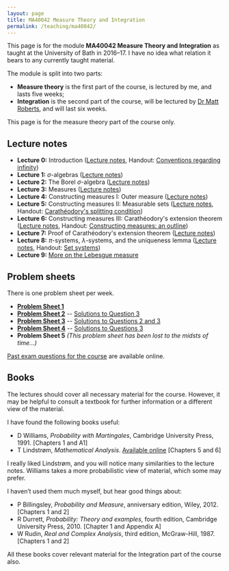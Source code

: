 ```yaml
---
layout: page
title: MA40042 Measure Theory and Integration
permalink: /teaching/ma40042/
---
```


This page is for the module **MA40042 Measure Theory and Integration** as taught at the University of Bath in 2016–17. I have no idea what relation it bears to any currently taught material.

The module is split into two parts:

*   **Measure theory** is the first part of the course, is lectured by me, and lasts five weeks;
*   **Integration** is the second part of the course, will be lectured by [Dr Matt Roberts](http://people.bath.ac.uk/mir20/), and will last six weeks.

This page is for the measure theory part of the course only.

## Lecture notes

*   **Lecture 0:** Introduction ([Lecture notes](../assets/pdf/ma40042-notes-00.pdf), Handout: [Conventions regarding infinity](../assets/pdf/ma40042-handout-00b.pdf))
*   **Lecture 1:** _σ_\-algebras ([Lecture notes](../assets/pdf/ma40042-notes-01.pdf))
*   **Lecture 2:** The Borel _σ_\-algebra ([Lecture notes](../assets/pdf/ma40042-notes-02.pdf))
*   **Lecture 3:** Measures ([Lecture notes](../assets/pdf/ma40042-notes-03.pdf))
*   **Lecture 4:** Constructing measures I: Outer measure ([Lecture notes](../assets/pdf/ma40042-notes-04.pdf))
*   **Lecture 5:** Constructing measures II: Measurable sets ([Lecture notes](../assets/pdf/ma40042-notes-05.pdf), Handout: [Carathéodory's splitting condition](../assets/pdf/ma40042-handout-05.pdf))
*   **Lecture 6:** Constructing measures III: Carathéodory's extension theorem ([Lecture notes](../assets/pdf/ma40042-notes-06.pdf), Handout: [Constructing measures: an outline](../assets/pdf/ma40042-handout-06.pdf))
*   **Lecture 7:** Proof of Carathéodory's extension theorem ([Lecture notes](../assets/pdf/ma40042-notes-07.pdf))
*   **Lecture 8:** _π_\-systems, _λ_\-systems, and the uniqueness lemma ([Lecture notes](../assets/pdf/ma40042-notes-08.pdf), Handout: [Set systems](../assets/pdf/ma40042-handout-08.pdf))
*   **Lecture 9:** [More on the Lebesgue measure](../assets/pdf/ma40042-notes-09.pdf)

## Problem sheets

There is one problem sheet per week.

*   **[Problem Sheet 1](ma40042-prob-1.pdf)** 
*   **[Problem Sheet 2](ma40042-prob-2.pdf)** -- [Solutions to Question 3](ma40042-sols-2.pdf)
*   **[Problem Sheet 3](ma40042-prob-3.pdf)** -- [Solutions to Questions 2 and 3](ma40042-sols-3.pdf)
*   **[Problem Sheet 4](ma40042-prob-4.pdf)** -- [Solutions to Questions 3](ma40042-sols-4.pdf)
*   **Problem Sheet 5** *(This problem sheet has been lost to the midsts of time...)*

[Past exam questions for the course](http://www.bath.ac.uk/library/exampapers/?code=MA40042) are available online.

## Books

The lectures should cover all necessary material for the course. However, it may be helpful to consult a textbook for further information or a different view of the material.

I have found the following books useful:

*   D Williams, _Probability with Martingales_, Cambridge University Press, 1991. \[Chapters 1 and A1\]
*   T Lindstrøm, _Mathematical Analysis_. [Available online](http://www.uio.no/studier/emner/matnat/math/MAT2400/v14/) \[Chapters 5 and 6\]

I really liked Lindstrøm, and you will notice many similarities to the lecture notes. Williams takes a more probabilistic view of material, which some may prefer.

I haven’t used them much myself, but hear good things about:

*   P Billingsley, _Probability and Measure_, anniversary edition, Wiley, 2012. \[Chapters 1 and 2\]
*   R Durrett, _Probability: Theory and examples_, fourth edition, Cambridge University Press, 2010. \[Chapter 1 and Appendix A\]
*   W Rudin, _Real and Complex Analysis_, third edition, McGraw-Hill, 1987. \[Chapters 1 and 2\]

All these books cover relevant material for the Integration part of the course also.
